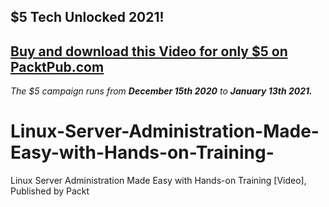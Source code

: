 ## $5 Tech Unlocked 2021!
[Buy and download this Video for only $5 on PacktPub.com](https://www.packtpub.com/product/linux-server-administration-made-easy-with-hands-on-training-video/9781800568488)
-----
*The $5 campaign         runs from __December 15th 2020__ to __January 13th 2021.__*

# Linux-Server-Administration-Made-Easy-with-Hands-on-Training-
Linux Server Administration Made Easy with Hands-on Training [Video], Published by Packt
